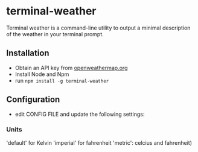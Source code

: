 # terminal-weather

Terminal weather is a command-line utility to output a minimal description of the weather in your terminal prompt.


## Installation

+ Obtain an API key from [openweathermap.org](http://openweathermap.org)
+ Install Node and Npm
+ run `npm install -g terminal-weather`

## Configuration 
+ edit CONFIG FILE and update the following settings:

### Units 

'default' for Kelvin
'imperial' for fahrenheit
'metric': celcius and fahrenheit)
